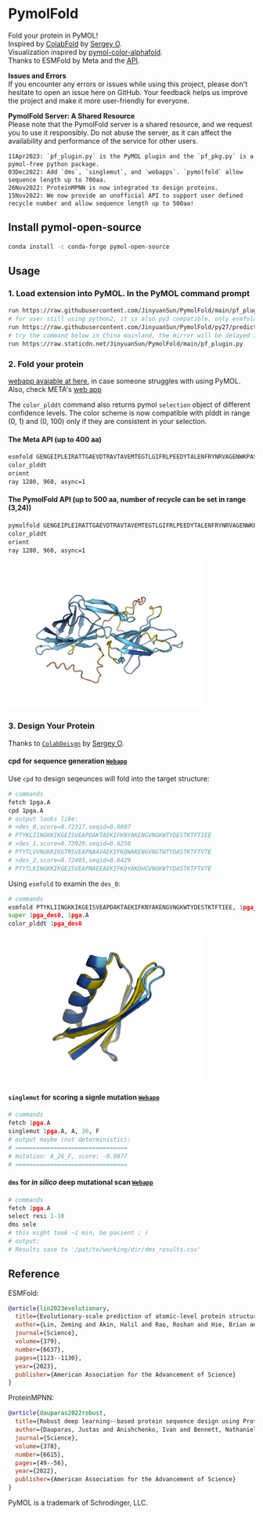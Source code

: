 # PymolFold

Fold your protein in PyMOL!  
Inspired by [ColabFold](https://github.com/sokrypton/ColabFold) by [Sergey O](https://github.com/sokrypton).  
Visualization inspired by [pymol-color-alphafold](https://github.com/cbalbin-bio/pymol-color-alphafold).  
Thanks to ESMFold by Meta and the [API](https://esmatlas.com/about#api).  

**Issues and Errors**  
If you encounter any errors or issues while using this project, please don't hesitate to open an issue here on GitHub. Your feedback helps us improve the project and make it more user-friendly for everyone.

**PymolFold Server: A Shared Resource**  
Please note that the PymolFold server is a shared resource, and we request you to use it responsibly. Do not abuse the server, as it can affect the availability and performance of the service for other users.

```git
11Apr2023: `pf_plugin.py` is the PyMOL plugin and the `pf_pkg.py` is a pymol-free python package.
03Dec2022: Add `dms`, `singlemut`, and `webapps`. `pymolfold` allow sequence length up to 700aa.
26Nov2022: ProteinMPNN is now integrated to design proteins.
15Nov2022: We now provide an unofficial API to support user defined recycle number and allow sequence length up to 500aa!
```

## Install pymol-open-source

```bash
conda install -c conda-forge pymol-open-source
```

## Usage

### 1. Load extension into PyMOL. In the PyMOL command prompt

```bash
run https://raw.githubusercontent.com/JinyuanSun/PymolFold/main/pf_plugin.py
# for user still using python2, it is also py3 compatible, only esmfold supports.
run https://raw.githubusercontent.com/JinyuanSun/PymolFold/py27/predict_structure.py
# try the command below in China mainland, the mirror will be delayed if modifications were just made, download the file to your computer and install it is always a good idea:
run https://raw.staticdn.net/JinyuanSun/PymolFold/main/pf_plugin.py
```

### 2. Fold your protein  

[webapp avaiable at here](http://103.79.77.89:8501/), in case someone struggles with using PyMOL.  
Also, check META's [web app](https://esmatlas.com/resources?action=fold)

The `color_plddt` command also returns pymol `selection` object of different confidence levels. The color scheme is now compatible with plddt in range (0, 1) and (0, 100) only if they are consistent in your selection.

#### The Meta API (up to 400 aa)  

```bash
esmfold GENGEIPLEIRATTGAEVDTRAVTAVEMTEGTLGIFRLPEEDYTALENFRYNRVAGENWKPASTVIYVGGTYARLCAYAPYNSVEFKNSSLKTEAGLTMQTYAAEKDMRFAVSGGDEVWKKTPTANFELKRAYARLVLSVVRDATYPNTCKITKAKIEAFTGNIITANTVDISTGTEGSGTQTPQYIHTVTTGLKDGFAIGLPQQTFSGGVVLTLTVDGMEYSVTIPANKLSTFVRGTKYIVSLAVKGGKLTLMSDKILIDKDWAEVQTGTGGSGDDYDTSFN, test
color_plddt
orient 
ray 1280, 960, async=1
```

#### The PymolFold API (up to 500 aa, number of recycle can be set in range (3,24))

```bash
pymolfold GENGEIPLEIRATTGAEVDTRAVTAVEMTEGTLGIFRLPEEDYTALENFRYNRVAGENWKPASTVIYVGGTYARLCAYAPYNSVEFKNSSLKTEAGLTMQTYAAEKDMRFAVSGGDEVWKKTPTANFELKRAYARLVLSVVRDATYPNTCKITKAKIEAFTGNIITANTVDISTGTEGSGTQTPQYIHTVTTGLKDGFAIGLPQQTFSGGVVLTLTVDGMEYSVTIPANKLSTFVRGTKYIVSLAVKGGKLTLMSDKILIDKDWAEVQTGTGGSGDDYDTSFN, 4, test
color_plddt
orient 
ray 1280, 960, async=1
```

<img src="./img/esmfold.png" width="400">
<!-- ![Screenshot0](img/esmfold.png) -->

### 3. Design Your Protein

Thanks to [`ColabDeisgn`](https://github.com/sokrypton/ColabDesign) by [Sergey O](https://github.com/sokrypton).  

#### cpd for sequence generation [`Webapp`](http://103.79.77.89:8501/Protein_Design)

Use `cpd` to design seqeunces will fold into the target structure:

```bash
# commands
fetch 1pga.A
cpd 1pga.A
# output looks like:
# >des_0,score=0.72317,seqid=0.6607
# PTYKLIINGKKIKGEISVEAPDAKTAEKIFKNYAKENGVNGKWTYDESTKTFTIEE
# >des_1,score=0.73929,seqid=0.6250
# PTYTLVVNGKKIKGTRSVEAPNAAVAEKIFKQWAKENGVNGTWTYDASTKTFTVTE
# >des_2,score=0.72401,seqid=0.6429
# PTYTLKINGKKIKGEISVEAPNAEEAEKIFKQYAKDHGVNGKWTYDASTKTFTVTE
```

Using `esmfold` to examin the `des_0`:

```python
# commands
esmfold PTYKLIINGKKIKGEISVEAPDAKTAEKIFKNYAKENGVNGKWTYDESTKTFTIEE, 1pga_des0
super 1pga_des0, 1pga.A
color_plddt 1pga_des0
```

<img src="./img/des_demo.png" width="400">
<!-- ![Screenshot1](img/des_demo.png) -->

#### `singlemut` for scoring a signle mutation [`Webapp`](http://103.79.77.89:8501/Single_Point_Mutation)

```python
# commands
fetch 1pga.A
singlemut 1pga.A, A, 26, F
# output maybe (not deterministic):
# ================================
# mutation: A_26_F, score: -0.0877
# ================================
```

#### `dms` for *in silico* deep mutational scan [`Webapp`](http://103.79.77.89:8501/Deep_Mutation_Scan)

```python
# commands
fetch 1pga.A
select resi 1-10
dms sele
# this might took ~1 min, be pacient ; )
# output:
# Results save to '/pat/to/working/dir/dms_results.csv'
```

## Reference
ESMFold:
```bibtex
@article{lin2023evolutionary,
  title={Evolutionary-scale prediction of atomic-level protein structure with a language model},
  author={Lin, Zeming and Akin, Halil and Rao, Roshan and Hie, Brian and Zhu, Zhongkai and Lu, Wenting and Smetanin, Nikita and Verkuil, Robert and Kabeli, Ori and Shmueli, Yaniv and others},
  journal={Science},
  volume={379},
  number={6637},
  pages={1123--1130},
  year={2023},
  publisher={American Association for the Advancement of Science}
}
```
ProteinMPNN:
```bibtex
@article{dauparas2022robust,
  title={Robust deep learning--based protein sequence design using ProteinMPNN},
  author={Dauparas, Justas and Anishchenko, Ivan and Bennett, Nathaniel and Bai, Hua and Ragotte, Robert J and Milles, Lukas F and Wicky, Basile IM and Courbet, Alexis and de Haas, Rob J and Bethel, Neville and others},
  journal={Science},
  volume={378},
  number={6615},
  pages={49--56},
  year={2022},
  publisher={American Association for the Advancement of Science}
}
```

PyMOL is a trademark of Schrodinger, LLC.
